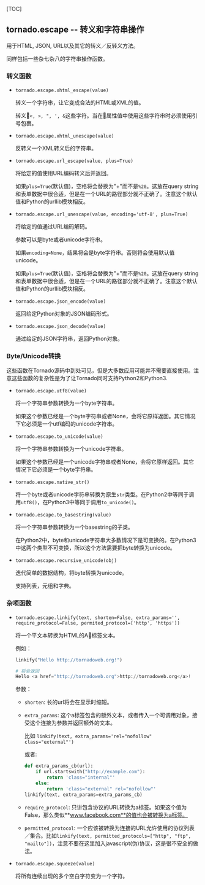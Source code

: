 [TOC]

## tornado.escape -- 转义和字符串操作

用于HTML, JSON, URL以及其它的转义／反转义方法。

同样包括一些杂七杂八的字符串操作函数。

### 转义函数

- `tornado.escape.xhtml_escape(value)`

    转义一个字符串，让它变成合法的HTML或XML的值。

    转义`<, >, ", ', &`这些字符。当在属性值中使用这些字符串时必须使用引号包裹。

- `tornado.escape.xhtml_unescape(value)`

    反转义一个XML转义后的字符串。

- `tornado.escape.url_escape(value, plus=True)`

    将给定的值使用URL编码转义后并返回。

    如果`plus=True`(默认值)，空格将会替换为"+"而不是`%20`。这放在query string和表单数据中很合适，但是在一个URL的路径部分就不正确了。注意这个默认值和Python的urllib模块相反。

- `tornado.escape.url_unescape(value, encoding='utf-8', plus=True)`

    将给定的值通过URL编码解码。

    参数可以是byte或者unicode字符串。

    如果`encoding=None`，结果将会是byte字符串。否则将会使用默认值unicode。

    如果`plus=True`(默认值)，空格将会替换为"+"而不是`%20`。这放在query string和表单数据中很合适，但是在一个URL的路径部分就不正确了。注意这个默认值和Python的urllib模块相反。

- `tornado.escape.json_encode(value)`

    返回给定Python对象的JSON编码形式。

- `tornado.escape.json_decode(value)`

    通过给定的JSON字符串，返回Python对象。

### Byte/Unicode转换

这些函数在Tornado源码中到处可见，但是大多数应用可能并不需要直接使用。注意这些函数的复杂性是为了让Tornado同时支持Python2和Python3.

- `tornado.escape.utf8(value)`

    将一个字符串参数转换为一个byte字符串。

    如果这个参数已经是一个byte字符串或者None，会将它原样返回。其它情况下它必须是一个utf编码的unicode字符串。

- `tornado.escape.to_unicode(value)`

    将一个字符串参数转换为一个unicode字符串。

    如果这个参数已经是一个unicode字符串或者None，会将它原样返回。其它情况下它必须是一个byte字符串。

- `tornado.escape.native_str()`

    将一个byte或者unicode字符串转换为原生`str`类型。在Python2中等同于调用`utf8()`，在Python3中等同于调用`to_unicode()`。

- `tornado.escape.to_basestring(value)`

    将一个字符串参数转换为一个basestring的子类。

    在Python2中，byte和unicode字符串大多数情况下是可变换的。在Python3中这两个类型不可变换，所以这个方法需要把byte转换为unicode。

- `tornado.escape.recursive_unicode(obj)`

    迭代简单的数据结构，将byte转换为unicode。

    支持列表，元组和字典。

### 杂项函数

- `tornado.escape.linkify(text, shorten=False, extra_params='', require_protocol=False, permited_protocol=['http', 'https'])`

    将一个平文本转换为HTML的A标签文本。

    例如：
    ```python
    linkify("Hello http://tornadoweb.org!")

    # 将会返回
    Hello <a href="http://tornadoweb.org">http://tornadoweb.org</a>!
    ```

    参数：

    - `shorten`: 长的url将会在显示时缩短。

    - `extra_params`: 这个a标签包含的额外文本，或者传入一个可调用对象，接受这个连接为参数并返回额外的文本。

        比如 `linkify(text, extra_params='rel="nofollow" class="external"')`

        或者:

        ```python
        def extra_params_cb(url):
            if url.startswith("http://example.com"):
                return 'class="internal"'
            else:
                return 'class="external" rel="nofollow"'
        linkify(text, extra_params=extra_params_cb)
        ```
    
    - `require_protocol`: 只讲包含协议的URL转换为a标签。如果这个值为False，那么类似**www.facebook.com**的值也会被转换为a标签。

    - `permitted_protocol`: 一个应该被转换为连接的URL允许使用的协议列表／集合。比如`linkify(text, permitted_protocols=["http", "ftp", "mailto"])`，注意不要在这里加入javascript(伪)协议，这是很不安全的做法。

- `tornado.escape.squeeze(value)`

    将所有连续出现的多个空白字符变为一个字符。

